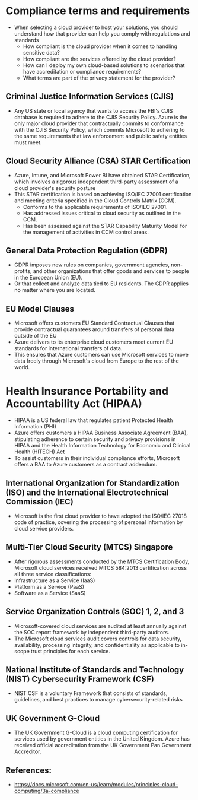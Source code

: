 # Compliance terms and requirements
- When selecting a cloud provider to host your solutions, you should understand how that provider can help you comply with regulations and standards
  - How compliant is the cloud provider when it comes to handling sensitive data?
  - How compliant are the services offered by the cloud provider?
  - How can I deploy my own cloud-based solutions to scenarios that have accreditation or compliance requirements?
  - What terms are part of the privacy statement for the provider?

## Criminal Justice Information Services (CJIS)
- Any US state or local agency that wants to access the FBI's CJIS database is required to adhere to the CJIS Security Policy. Azure is the only major cloud provider that contractually commits to conformance with the CJIS Security Policy, which commits Microsoft to adhering to the same requirements that law enforcement and public safety entities must meet.

## Cloud Security Alliance (CSA) STAR Certification
- Azure, Intune, and Microsoft Power BI have obtained STAR Certification, which involves a rigorous independent third-party assessment of a cloud provider's security posture
- This STAR certification is based on achieving ISO/IEC 27001 certification and meeting criteria specified in the Cloud Controls Matrix (CCM). 
  - Conforms to the applicable requirements of ISO/IEC 27001.
  - Has addressed issues critical to cloud security as outlined in the CCM.
  - Has been assessed against the STAR Capability Maturity Model for the management of activities in CCM control areas.

## General Data Protection Regulation (GDPR)
- GDPR imposes new rules on companies, government agencies, non-profits, and other organizations that offer goods and services to people in the European Union (EU).
- Or that collect and analyze data tied to EU residents. The GDPR applies no matter where you are located.

## EU Model Clauses
- Microsoft offers customers EU Standard Contractual Clauses that provide contractual guarantees around transfers of personal data outside of the EU
- Azure delivers to its enterprise cloud customers meet current EU standards for international transfers of data.
- This ensures that Azure customers can use Microsoft services to move data freely through Microsoft's cloud from Europe to the rest of the world.

# Health Insurance Portability and Accountability Act (HIPAA)
- HIPAA is a US federal law that regulates patient Protected Health Information (PHI)
- Azure offers customers a HIPAA Business Associate Agreement (BAA), stipulating adherence to certain security and privacy provisions in HIPAA and the Health Information Technology for Economic and Clinical Health (HITECH) Act
-  To assist customers in their individual compliance efforts, Microsoft offers a BAA to Azure customers as a contract addendum.

## International Organization for Standardization (ISO) and the International Electrotechnical Commission (IEC)
- Microsoft is the first cloud provider to have adopted the ISO/IEC 27018 code of practice, covering the processing of personal information by cloud service providers.

## Multi-Tier Cloud Security (MTCS) Singapore
- After rigorous assessments conducted by the MTCS Certification Body, Microsoft cloud services received MTCS 584:2013 certification across all three service classifications:
 - Infrastructure as a Service (IaaS)
 - Platform as a Service (PaaS)
 - Software as a Service (SaaS)

 ## Service Organization Controls (SOC) 1, 2, and 3
 - Microsoft-covered cloud services are audited at least annually against the SOC report framework by independent third-party auditors.
 - The Microsoft cloud services audit covers controls for data security, availability, processing integrity, and confidentiality as applicable to in-scope trust principles for each service.

 ## National Institute of Standards and Technology (NIST) Cybersecurity Framework (CSF)
 - NIST CSF is a voluntary Framework that consists of standards, guidelines, and best practices to manage cybersecurity-related risks

 ## UK Government G-Cloud
 - The UK Government G-Cloud is a cloud computing certification for services used by government entities in the United Kingdom. Azure has received official accreditation from the UK Government Pan Government Accreditor.

 ## References:
  - https://docs.microsoft.com/en-us/learn/modules/principles-cloud-computing/3a-compliance